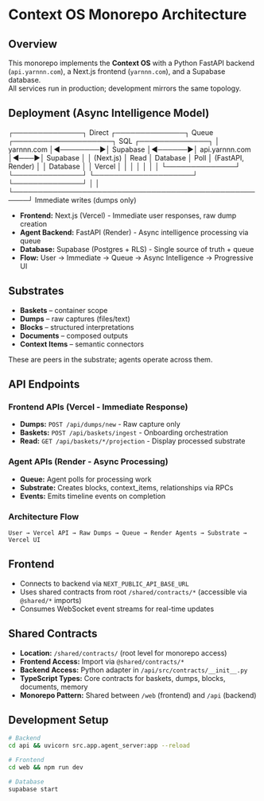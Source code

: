 # Context OS Monorepo Architecture

## Overview
This monorepo implements the **Context OS** with a Python FastAPI backend (`api.yarnnn.com`), a Next.js frontend (`yarnnn.com`), and a Supabase database.  
All services run in production; development mirrors the same topology.

## Deployment (Async Intelligence Model)

┌──────────────┐ Direct  ┌──────────────┐ Queue  ┌────────────────────┐ SQL ┌──────────────┐
│ yarnnn.com   │◄────────►│  Supabase    │◄──────►│ api.yarnnn.com     │◄───►│  Supabase    │
│ (Next.js)    │  Read    │  Database    │ Poll   │ (FastAPI, Render)  │     │  Database    │
│ Vercel       │          │              │        │                    │     │              │
└──────────────┘          └──────────────┘        └────────────────────┘     └──────────────┘
       │                                                     │
       └─────────────────────────────────────────────────────┘
                          Immediate writes (dumps only)

- **Frontend:** Next.js (Vercel) - Immediate user responses, raw dump creation
- **Agent Backend:** FastAPI (Render) - Async intelligence processing via queue
- **Database:** Supabase (Postgres + RLS) - Single source of truth + queue
- **Flow:** User → Immediate → Queue → Async Intelligence → Progressive UI  

## Substrates
- **Baskets** – container scope  
- **Dumps** – raw captures (files/text)  
- **Blocks** – structured interpretations  
- **Documents** – composed outputs  
- **Context Items** – semantic connectors  

These are peers in the substrate; agents operate across them.

## API Endpoints

### Frontend APIs (Vercel - Immediate Response)
- **Dumps:** `POST /api/dumps/new` - Raw capture only
- **Baskets:** `POST /api/baskets/ingest` - Onboarding orchestration
- **Read:** `GET /api/baskets/*/projection` - Display processed substrate

### Agent APIs (Render - Async Processing)
- **Queue:** Agent polls for processing work
- **Substrate:** Creates blocks, context_items, relationships via RPCs
- **Events:** Emits timeline events on completion

### Architecture Flow
```
User → Vercel API → Raw Dumps → Queue → Render Agents → Substrate → Vercel UI
```  

## Frontend
- Connects to backend via `NEXT_PUBLIC_API_BASE_URL`  
- Uses shared contracts from root `/shared/contracts/*` (accessible via `@shared/*` imports)
- Consumes WebSocket event streams for real-time updates

## Shared Contracts
- **Location:** `/shared/contracts/` (root level for monorepo access)
- **Frontend Access:** Import via `@shared/contracts/*` 
- **Backend Access:** Python adapter in `/api/src/contracts/__init__.py`
- **TypeScript Types:** Core contracts for baskets, dumps, blocks, documents, memory
- **Monorepo Pattern:** Shared between `/web` (frontend) and `/api` (backend)  

## Development Setup
```bash
# Backend
cd api && uvicorn src.app.agent_server:app --reload

# Frontend
cd web && npm run dev

# Database
supabase start